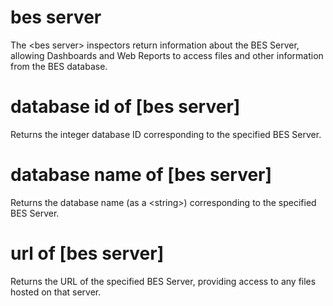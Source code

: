 # bes server

The &lt;bes server&gt; inspectors return information about the BES Server, allowing Dashboards and Web Reports to access files and other information from the BES database.

# database id of [bes server]

Returns the integer database ID corresponding to the specified BES Server.

# database name of [bes server]

Returns the database name (as a &lt;string&gt;) corresponding to the specified BES Server.

# url of [bes server]

Returns the URL of the specified BES Server, providing access to any files hosted on that server.
